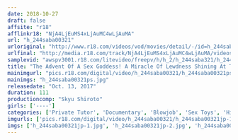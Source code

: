 ```yaml
---
date: 2018-10-27
draft: false
affsite: "r18"
afflinkr18: "NjA4LjEuMS4xLjAuMC4wLjAuMA"
url: "h_244saba00321"
urloriginal: "http://www.r18.com/videos/vod/movies/detail/-/id=h_244saba00321"
urlfinal: "http://media.r18.com/track/NjA4LjEuMS4xLjAuMC4wLjAuMA/videos/vod/movies/detail/-/id=h_244saba00321"
samplevid: "awspv3001.r18.com/litevideo/freepv/h/h_2/h_244saba321/h_244saba321_dmb_w.mp4"
title: "The Advent Of A Sex Goddess! A Miracle Of Lewdness Shining At The Heart Of 7.3 Billion Climaxes! The AV Debut Of A Half French Private Tutor"
mainimgurl: "pics.r18.com/digital/video/h_244saba00321/h_244saba00321ps.jpg"
mainimgs: "h_244saba00321ps.jpg"
releasedate: "Oct. 13, 2017"
duration: 111
productioncomp: "Skyu Shiroto"
girls: ['----']
categories: ['Private Tutor', 'Documentary', 'Blowjob', 'Sex Toys', 'Hi-Def']
imgurls: ['pics.r18.com/digital/video/h_244saba00321/h_244saba00321jp-1.jpg', 'pics.r18.com/digital/video/h_244saba00321/h_244saba00321jp-2.jpg', 'pics.r18.com/digital/video/h_244saba00321/h_244saba00321jp-3.jpg', 'pics.r18.com/digital/video/h_244saba00321/h_244saba00321jp-4.jpg', 'pics.r18.com/digital/video/h_244saba00321/h_244saba00321jp-5.jpg', 'pics.r18.com/digital/video/h_244saba00321/h_244saba00321jp-6.jpg', 'pics.r18.com/digital/video/h_244saba00321/h_244saba00321jp-7.jpg', 'pics.r18.com/digital/video/h_244saba00321/h_244saba00321jp-8.jpg', 'pics.r18.com/digital/video/h_244saba00321/h_244saba00321jp-9.jpg', 'pics.r18.com/digital/video/h_244saba00321/h_244saba00321jp-10.jpg', 'pics.r18.com/digital/video/h_244saba00321/h_244saba00321jp-11.jpg', 'pics.r18.com/digital/video/h_244saba00321/h_244saba00321jp-12.jpg', 'pics.r18.com/digital/video/h_244saba00321/h_244saba00321jp-13.jpg', 'pics.r18.com/digital/video/h_244saba00321/h_244saba00321jp-14.jpg', 'pics.r18.com/digital/video/h_244saba00321/h_244saba00321jp-15.jpg', 'pics.r18.com/digital/video/h_244saba00321/h_244saba00321jp-16.jpg', 'pics.r18.com/digital/video/h_244saba00321/h_244saba00321jp-17.jpg', 'pics.r18.com/digital/video/h_244saba00321/h_244saba00321jp-18.jpg', 'pics.r18.com/digital/video/h_244saba00321/h_244saba00321jp-19.jpg']
imgs: ['h_244saba00321jp-1.jpg', 'h_244saba00321jp-2.jpg', 'h_244saba00321jp-3.jpg', 'h_244saba00321jp-4.jpg', 'h_244saba00321jp-5.jpg', 'h_244saba00321jp-6.jpg', 'h_244saba00321jp-7.jpg', 'h_244saba00321jp-8.jpg', 'h_244saba00321jp-9.jpg', 'h_244saba00321jp-10.jpg', 'h_244saba00321jp-11.jpg', 'h_244saba00321jp-12.jpg', 'h_244saba00321jp-13.jpg', 'h_244saba00321jp-14.jpg', 'h_244saba00321jp-15.jpg', 'h_244saba00321jp-16.jpg', 'h_244saba00321jp-17.jpg', 'h_244saba00321jp-18.jpg', 'h_244saba00321jp-19.jpg']
---
```

